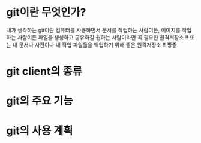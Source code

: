 ﻿# git이란 무엇인가?

내가 생각하는 git이란 컴퓨터를 사용하면서 문서를 작업하는 사람이든, 이미지를 작업하는 사람이든
파일을 생성하고 공유하길 원하는 사람이라면 꼭 필요한 원격저장소 !! 또는 내 문서나 사진이나 내 작업
파일들을 백업하기 위해 좋은 원격저장소 !! 짱좋 

# git client의 종류

# git의 주요 기능

# git의 사용 계획